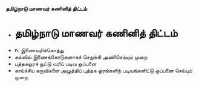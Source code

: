 **தமிழ்நாடு மாணவர் கணினித் திட்டம்**
- # தமிழ்நாடு மாணவர் கணினித் திட்டம்
- n. இணைவரிக்கொத்து
- கல்லில் இணைக்கோடுகளாகச் செதுக்கி அணிசெய்யும் முறை
- புத்தகஓரச் சூட்டு வரிப் படிவ ஒப்பனை
- காய்ச்சிய கருவிகளை அழுத்திப் புத்தக ஓரங்களிற் படிவங்களிட்டு ஒப்பனை செய்யும் முறை.

